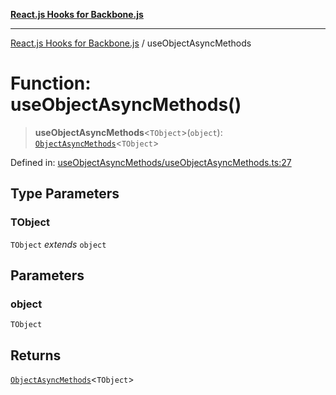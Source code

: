 [**React.js Hooks for Backbone.js**](../README.md)

***

[React.js Hooks for Backbone.js](../README.md) / useObjectAsyncMethods

# Function: useObjectAsyncMethods()

> **useObjectAsyncMethods**\<`TObject`\>(`object`): [`ObjectAsyncMethods`](../type-aliases/ObjectAsyncMethods.md)\<`TObject`\>

Defined in: [useObjectAsyncMethods/useObjectAsyncMethods.ts:27](https://github.com/VitorLuizC/react-hooks-for-backbone/blob/c933913f34e3d71aa5132aba125ed14cc1ec398d/src/useObjectAsyncMethods/useObjectAsyncMethods.ts#L27)

## Type Parameters

### TObject

`TObject` *extends* `object`

## Parameters

### object

`TObject`

## Returns

[`ObjectAsyncMethods`](../type-aliases/ObjectAsyncMethods.md)\<`TObject`\>
